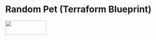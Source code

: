 # Random Pet (Terraform Blueprint)

<a href="https://lab.gln.io/deploy?repo=glenngillen/terraform-blueprint-random-pet"><img src="https://lab.gln.io/terraform.deploy.svg?1" height="45" width="129"/></a>
